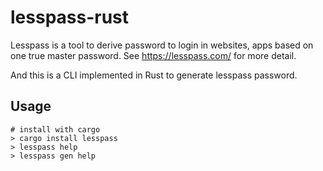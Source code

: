 # lesspass-rust

Lesspass is a tool to derive password to login in websites, apps based on one true master password. 
See https://lesspass.com/ for more detail.

And this is a CLI implemented in Rust to generate lesspass password.

## Usage

```
# install with cargo
> cargo install lesspass
> lesspass help
> lesspass gen help
```